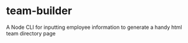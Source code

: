 # team-builder
A Node CLI for inputting employee information to generate a handy html team directory page
